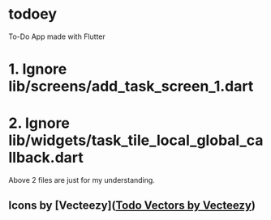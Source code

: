 # todoey

To-Do App made with Flutter

# 1. Ignore lib/screens/add_task_screen_1.dart
# 2. Ignore lib/widgets/task_tile_local_global_callback.dart

Above 2 files are just for my understanding.

## Icons by [Vecteezy](<a href="https://www.vecteezy.com/free-vector/todo">Todo Vectors by Vecteezy</a>)
